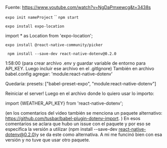 Fuente:
https://www.youtube.com/watch?v=NgDaPmxewcg&t=3438s

`expo init nameProject`
``
`npm start `

`expo install expo-location`

import \* as Location from 'expo-location';


`expo install @react-native-community/picker`

` npm install --save-dev react-native-dotenv@0.2.0`


1:58:00
(para crear archivo .env y guardar variable de entorno para API_KEY. Luego incluir ese archivo en el .gitIgnore)
También en archivo babel.config agregar:
'module:react-native-dotenv'

Quedaría: presets: ["babel-preset-expo", "module:react-native-dotenv"]

Reiniciar el server!
Luego en el archivo donde lo quiero usar lo importo:

import {WEATHER_API_KEY} from 'react-native-dotenv';

(en los comentarios del video también se menciona un paquete alternativo:
https://github.com/tusbar/babel-plugin-dotenv-import.
) En esos comentarios se aclara que hubo un issue con el paquete y por eso se especifica la versión a utilizar (npm install --save-dev react-native-dotenv@0.2.0)y se da este como alternativa.
A mi me funcinó bien con esa versión y no tuve que usar otro paquete.
